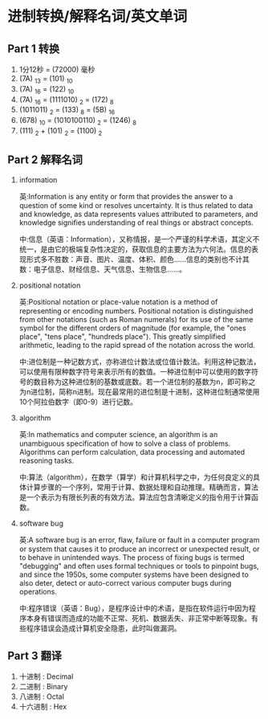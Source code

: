 # 进制转换/解释名词/英文单词
## Part 1 转换
1) 1分12秒 = (72000) 毫秒
2) (7A) <sub>13</sub> = (101) <sub>10</sub>
3) (7A) <sub>16</sub> = (122) <sub>10</sub>
4) (7A) <sub>16</sub> = (1111010) <sub>2</sub> = (172) <sub>8</sub>
5) (1011011) <sub>2</sub> = (133) <sub>8</sub> = (5B) <sub>16</sub>
6) (678) <sub>10</sub> = (1010100110) <sub>2</sub> = (1246)  <sub>8</sub>
7) (111) <sub>2</sub> + (101) <sub>2</sub> = (1100) <sub>2</sub>

## Part 2 解释名词

1) information

    英:Information is any entity or form that provides the answer to a question of some kind or resolves uncertainty. It is thus related to data and knowledge, as data represents values attributed to parameters, and knowledge signifies understanding of real things or abstract concepts.

    中:信息（英语：Information），又称情报，是一个严谨的科学术语，其定义不统一，是由它的极端复杂性决定的，获取信息的主要方法为六何法。信息的表现形式多不胜数：声音、图片、温度、体积、颜色……信息的类别也不计其数：电子信息、财经信息、天气信息、生物信息……。

2) positional notation
    
    英:Positional notation or place-value notation is a method of representing or encoding numbers. Positional notation is distinguished from other notations (such as Roman numerals) for its use of the same symbol for the different orders of magnitude (for example, the "ones place", "tens place", "hundreds place"). This greatly simplified arithmetic, leading to the rapid spread of the notation across the world.

    中:进位制是一种记数方式，亦称进位计数法或位值计数法。利用这种记数法，可以使用有限种数字符号来表示所有的数值。一种进位制中可以使用的数字符号的数目称为这种进位制的基数或底数。若一个进位制的基数为n，即可称之为n进位制，简称n进制。现在最常用的进位制是十进制，这种进位制通常使用10个阿拉伯数字（即0-9）进行记数。

3) algorithm

    英:In mathematics and computer science, an algorithm is an unambiguous specification of how to solve a class of problems. Algorithms can perform calculation, data processing and automated reasoning tasks.

    中:算法（algorithm），在数学（算学）和计算机科学之中，为任何良定义的具体计算步骤的一个序列，常用于计算、数据处理和自动推理。精确而言，算法是一个表示为有限长列表的有效方法。算法应包含清晰定义的指令用于计算函数。

4) software bug

    英:A software bug is an error, flaw, failure or fault in a computer program or system that causes it to produce an incorrect or unexpected result, or to behave in unintended ways. The process of fixing bugs is termed "debugging" and often uses formal techniques or tools to pinpoint bugs, and since the 1950s, some computer systems have been designed to also deter, detect or auto-correct various computer bugs during operations.

    中:程序错误（英语：Bug），是程序设计中的术语，是指在软件运行中因为程序本身有错误而造成的功能不正常、死机、数据丢失、非正常中断等现象。有些程序错误会造成计算机安全隐患，此时叫做漏洞。

## Part 3 翻译

1) 十进制 : Decimal
2) 二进制 : Binary
3) 八进制 : Octal
4) 十六进制 : Hex